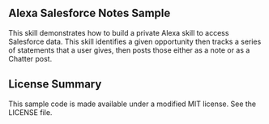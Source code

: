 ## Alexa Salesforce Notes Sample

This skill demonstrates how to build a private Alexa skill to access Salesforce data. This skill identifies a given opportunity then tracks a series of statements that a user gives, then posts those either as a note or as a Chatter post.

## License Summary

This sample code is made available under a modified MIT license. See the LICENSE file.
